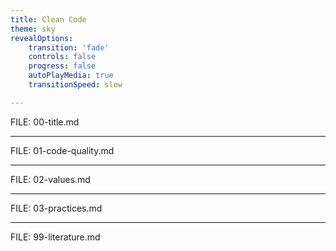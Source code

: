 ```yaml
---
title: Clean Code
theme: sky
revealOptions:
    transition: 'fade'
    controls: false
    progress: false
    autoPlayMedia: true
    transitionSpeed: slow

---
```


FILE: 00-title.md

---

FILE: 01-code-quality.md

---

FILE: 02-values.md

---

FILE: 03-practices.md

---

FILE: 99-literature.md
